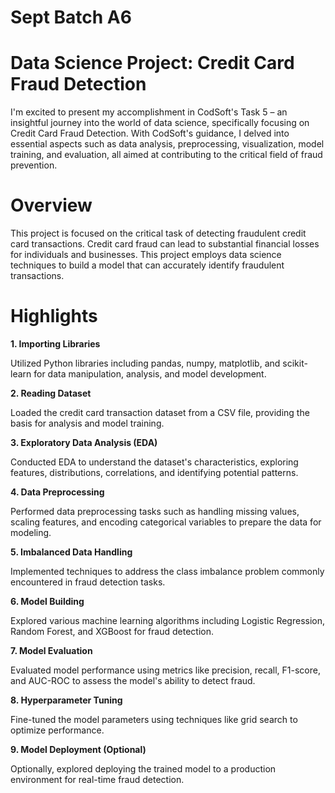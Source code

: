 # **Sept Batch A6**


# **Data Science Project: Credit Card Fraud Detection**

I'm excited to present my accomplishment in CodSoft's Task 5 – an insightful journey into the world of data science, specifically focusing on Credit Card Fraud Detection. With CodSoft's guidance, I delved into essential aspects such as data analysis, preprocessing, visualization, model training, and evaluation, 
all aimed at contributing to the critical field of fraud prevention.

# **Overview**

This project is focused on the critical task of detecting fraudulent credit card transactions. Credit card fraud can lead to substantial financial losses for individuals and businesses. This project employs data science techniques to build a model that can accurately identify fraudulent transactions.

# **Highlights**

**1. Importing Libraries**

Utilized Python libraries including pandas, numpy, matplotlib, and scikit-learn for data manipulation, analysis, and model development.

**2. Reading Dataset**

Loaded the credit card transaction dataset from a CSV file, providing the basis for analysis and model training.

**3. Exploratory Data Analysis (EDA)**

Conducted EDA to understand the dataset's characteristics, exploring features, distributions, correlations, and identifying potential patterns.

**4. Data Preprocessing**

Performed data preprocessing tasks such as handling missing values, scaling features, and encoding categorical variables to prepare the data for modeling.

**5. Imbalanced Data Handling**

Implemented techniques to address the class imbalance problem commonly encountered in fraud detection tasks.

**6. Model Building**

Explored various machine learning algorithms including Logistic Regression, Random Forest, and XGBoost for fraud detection.

**7. Model Evaluation**

Evaluated model performance using metrics like precision, recall, F1-score, and AUC-ROC to assess the model's ability to detect fraud.

**8. Hyperparameter Tuning**

Fine-tuned the model parameters using techniques like grid search to optimize performance.

**9. Model Deployment (Optional)**

Optionally, explored deploying the trained model to a production environment for real-time fraud detection.
